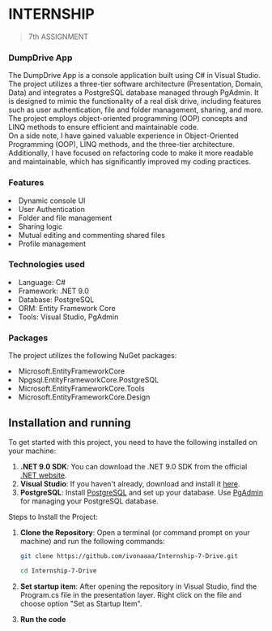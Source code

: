 # INTERNSHIP
> 7th ASSIGNMENT

### DumpDrive App

The DumpDrive App is a console application built using C# in Visual Studio. The project utilizes a three-tier software architecture (Presentation, Domain, Data) and integrates a PostgreSQL database managed through PgAdmin. It is designed to mimic the functionality of a real disk drive, including features such as user authentication, file and folder management, sharing, and more. The project employs object-oriented programming (OOP) concepts and LINQ methods to ensure efficient and maintainable code.<br>
On a side note, I have gained valuable experience in Object-Oriented Programming (OOP), LINQ methods, and the three-tier architecture. Additionally, I have focused on refactoring code to make it more readable and maintainable, which has significantly improved my coding practices.

### Features
<li>Dynamic console UI</li>
<li>User Authentication</li>
<li>Folder and file management</li>
<li>Sharing logic</li>
<li>Mutual editing and commenting shared files</li>
<li>Profile management</li>

### Technologies used
<li>Language: C#</li>
<li>Framework: .NET 9.0</li>
<li>Database: PostgreSQL</li>
<li>ORM: Entity Framework Core</li>
<li>Tools: Visual Studio, PgAdmin</li>

### Packages
The project utilizes the following NuGet packages:
<li>Microsoft.EntityFrameworkCore</li>
<li>Npgsql.EntityFrameworkCore.PostgreSQL</li>
<li>Microsoft.EntityFrameworkCore.Tools</li>
<li>Microsoft.EntityFrameworkCore.Design</li>

## Installation and running
To get started with this project, you need to have the following installed on your machine:

1. **.NET 9.0 SDK**: You can download the .NET 9.0 SDK from the official [.NET website](https://dotnet.microsoft.com/en-us/download/dotnet/9.0).
2. **Visual Studio**: If you haven't already, download and install it [here](https://visualstudio.microsoft.com/).
3. **PostgreSQL**: Install [PostgreSQL](https://www.postgresql.org/download/) and set up your database. Use [PgAdmin](https://www.pgadmin.org/) for managing your PostgreSQL database.

Steps to Install the Project:
1. **Clone the Repository**:
   Open a terminal (or command prompt on your machine) and run the following commands:

   ```bash
   git clone https://github.com/ivonaaaa/Internship-7-Drive.git
   
   cd Internship-7-Drive

2. **Set startup item**:
   After opening the repository in Visual Studio, find the Program.cs file in the presentation layer. Right click on the file and choose option "Set as Startup Item".
3. **Run the code**
